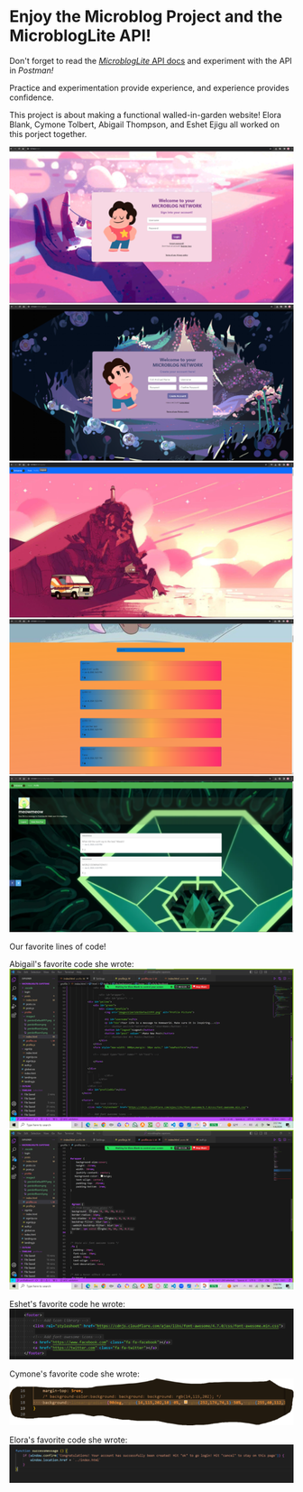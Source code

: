 # Enjoy the Microblog Project and the MicroblogLite API!

Don't forget to read the [*MicroblogLite* API docs](http://microbloglite.us-east-2.elasticbeanstalk.com/docs) and experiment with the API in *Postman!*

Practice and experimentation provide experience, and experience provides confidence.

This project is about making a functional walled-in-garden website!
Elora Blank, Cymone Tolbert, Abigail Thompson, and Eshet Ejigu all worked on this porject together.

<img src="./images/loginPage.png" alt="screenshot of code">
<img src="./images/signupPage.png" alt="screenshot of code">
<img src="./images/postPage1.png" alt="screenshot of code">
<img src="./images/postPage2.png" alt="screenshot of code">
<img src="./images/profilePage.png" alt="screenshot of code">


Our favorite lines of code!

Abigail's favorite code she wrote:
<img src="./images/AbigailFavCode1.png" alt="screenshot of code">
<img src="./images/AbigailFavCode2.png" alt="screenshot of code">

Eshet's favorite code he wrote: 
<img src="./images/EshetFavCode.png" alt="screenshot of code">

Cymone's favorite code she wrote:
<img src="./images/CymoneFavCode.png" alt="abigail's favorite code2">

Elora's favorite code she wrote:
<img src="./images/EloraFavCode.png" alt="abigail's favorite code2">
